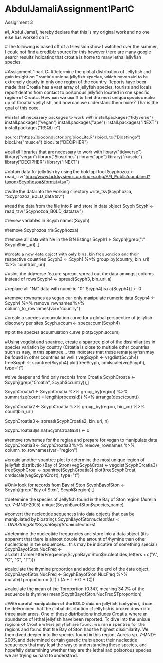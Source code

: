 # AbdulJamaliAssignment1PartC
Assignment 3

#I, Abdul Jamali, hereby declare that this is my original work and no one else has worked on it.

#The following is based off of a television show I watched over the summer, I could not find a credible source for this however there are many google search results indicating that croatia is home to many lethal jellyfish species.

#Assignment 1 part C:
#Determine the global distribution of Jellyfish and gain insight on Croatia's unique jellyfish species, which have said to be extremely deadly in only one region of the country. Reports have been made that Croatia has a vast array of jellyfish species, tourists and locals report deaths from contact to poisonous jellyfish located in one specific region of Croatia. How can we use R to find the most unique species make up of Croatia's jellyfish, and how can we understand them more? That is the goal of this code.

#install all necessary packages to work with
install.packages("tidyverse")
install.packages("vegan")
install.packages("ape")
install.packages("iNEXT")
install.packages("RSQLite")

source("https://bioconductor.org/biocLite.R")
biocLite("Biostrings")
biocLite("muscle")
biocLite("DECIPHER")

#call all libraries that are necessary to work with
library("tidyverse")
library("vegan")
library("Biostrings")
library("ape")
library("muscle")
library("DECIPHER")
library("iNEXT")

#obtain data for jellyfish by using the bold api tool
Scyphozoa <- read_tsv("http://www.boldsystems.org/index.php/API_Public/combined?taxon=Scyphozoa&format=tsv")

#write the data into the working directory
write_tsv(Scyphozoa, "Scyphozoa_BOLD_data.tsv")

#read the data from the file into R and store in data object Scyph
Scyph <- read_tsv("Scyphozoa_BOLD_data.tsv")

#review variables in Scyph
names(Scyph)

#remove Scyphozoa
rm(Scyphozoa)

#remove all data with NA in the BIN listings
Scyph1 <- Scyph[(grep(":", Scyph$bin_uri)),]

#create a new data object with only bins, bin frequencies and their respective countries
Scyph3 <- Scyph1 %>%
  group_by(country, bin_uri) %>%
  count(bin_uri)

#using the tidyverse feature spread, spread out the data amongst collums instead of rows
Scyph4 <- spread(Scyph3, bin_uri, n)

#replace all "NA" data with numeric "0"
Scyph4[is.na(Scyph4)] <- 0

#remove rownames as vegan can only manipulate numeric data
Scyph4 <- Scyph4 %>%
  remove_rownames %>%
  column_to_rownames(var="country")

#create a species accumulation curve for a global perspective of jellyfish discovery per sites
Scyph.accum <- specaccum(Scyph4)

#plot the species acuumulation curve
plot(Scyph.accum)

#Using vegdist and spantree, create a spantree plot of the dissimilarities in species variation by country (Croatia is close to multiple other countries such as Italy, in this spantree... this indicates that these lethal jellyfish may be found in other countries as well.)
vegScyph <- vegdist(Scyph4)
treeScyph <- spantree(Scyph4)
plot(treeScyph, cmdscale(vegScyph), type="t") 

#dive deeper and find only records from Croatia
ScyphCroatia <- Scyph[(grep("Croatia", Scyph$country)),]

ScyphCroatia1 <- ScyphCroatia %>%
  group_by(region) %>%
  summarize(count = length(processid)) %>%
  arrange(desc(count))

ScyphCroatia2 <- ScyphCroatia %>%
  group_by(region, bin_uri) %>%
  count(bin_uri)

ScyphCroatia3 <- spread(ScyphCroatia2, bin_uri, n)

ScyphCroatia3[is.na(ScyphCroatia3)] <- 0

#remove rownames for the regian and prepare for vegan to manipulate data
ScyphCroatia3 <- ScyphCroatia3 %>%
  remove_rownames %>%
  column_to_rownames(var="region")

#create another spantree plot to determine the most unique region of jellyfish distributio (Bay of Stron)
vegScyphCroat <- vegdist(ScyphCroatia3)
treeScyphCroat <- spantree(ScyphCroatia3)
plot(treeScyphCroat, cmdscale(vegScyphCroat), type="t")

#Only look for records from Bay of Ston
ScyphBayofSton <- Scyph[(grep("Bay of Ston", Scyph$region)),]

#determine the species of Jellyfish found in the Bay of Ston region (Aurelia sp. 7-MND-2005)
unique(ScyphBayofSton$species_name)

#convert the nucleotide sequences into data objects that can be manipulated by biostrings
ScyphBayofSton$nucleotides <- DNAStringSet(ScyphBayofSton$nucleotides)

#determine the nucleotide frequencies and store into a data object (it is apparent that there is almost double the amount of thymine than other nucleotides in the sequences... this may be indicative of something special)
ScyphBayofSton.NucFreq <- as.data.frame(letterFrequency(ScyphBayofSton$nucleotides, letters = c("A", "C", "G", "T")))

#calculate the thymine proportion and add to the end of the data object.
ScyphBayofSton.NucFreq <- ScyphBayofSton.NucFreq %>%
  mutate(Tproportion = ((T) / (A + T + G + C)))

#calculate the mean of the Tproportion (0.347, meaning 34.7% of the sequence is thymine)
mean(ScyphBayofSton.NucFreq$Tproportion)


#With careful manipulation of the BOLD data on jellyfish (schypho), it can be determined that the global distribution of jellyfish is broken down into three main areas. One of these distributions includes Croatia, where an abundance of lethal jellyfish have been reported. To dive into the unique regions of Croatia where jellyfish are found, we ran a spantree for the regions and found that the Bay of Ston had the highest dissimilarity. We then dived deeper into the species found in this region, Aurelia sp. 7-MND-2005, and determined certain genetic traits about their nucleotide sequences that may lead the way to understanding these species, and hopefully determining whether they are the lethal and poisonous species we are trying so hard to understand.
